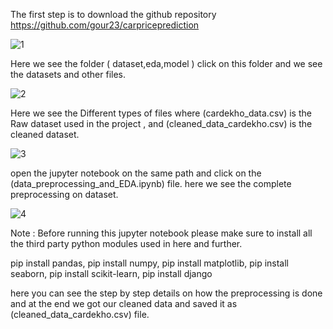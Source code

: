 The first step is to download the github repository https://github.com/gour23/carpriceprediction

![1](https://user-images.githubusercontent.com/91954903/222779266-7ccf5a69-98cd-42f8-b466-2b1d00a5c13c.png)

Here we see the folder ( dataset,eda,model ) click on this folder and we see the datasets and other files.

![2](https://user-images.githubusercontent.com/91954903/222779943-bd39ff0b-5bb5-4eca-b5f6-2d62b1811cce.png)

Here we see the Different types of files where (cardekho_data.csv) is the Raw dataset used in the project , and (cleaned_data_cardekho.csv) is the cleaned dataset.

![3](https://user-images.githubusercontent.com/91954903/222780963-555f0b90-17ae-4e5a-99cb-740e236ddee6.png)

open the jupyter notebook on the same path and click on the (data_preprocessing_and_EDA.ipynb) file.
here we see the complete preprocessing on dataset.

![4](https://user-images.githubusercontent.com/91954903/222781473-0740d149-2743-4d1e-9bb1-86fae1c4f676.png)

Note : Before running this jupyter notebook please make sure to install all the third party python modules used in here and further.


pip install pandas,
pip install numpy,
pip install matplotlib,
pip install seaborn,
pip install scikit-learn,
pip install django


here you can see the step by step details on how the preprocessing is done and at the end we got our cleaned data and saved it as (cleaned_data_cardekho.csv) file.




